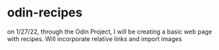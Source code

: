 # odin-recipes

on 1/27/22, through the Odin Project, I will be creating a basic web page with recipes. Will incorporate relative links and import images
